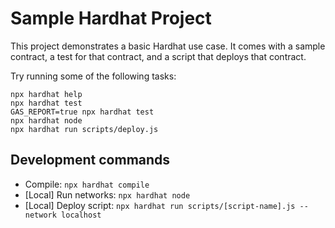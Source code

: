 # Sample Hardhat Project

This project demonstrates a basic Hardhat use case. It comes with a sample contract, a test for that contract, and a script that deploys that contract.

Try running some of the following tasks:

```shell
npx hardhat help
npx hardhat test
GAS_REPORT=true npx hardhat test
npx hardhat node
npx hardhat run scripts/deploy.js
```

## Development commands

- Compile: `npx hardhat compile`
- [Local] Run networks: `npx hardhat node`
- [Local] Deploy script: `npx hardhat run scripts/[script-name].js --network localhost`
